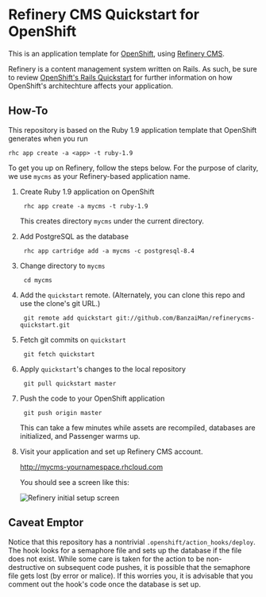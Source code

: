 # Refinery CMS Quickstart for OpenShift
This is an application template for [OpenShift][openshift],
using [Refinery CMS][refinerycms].

Refinery is a content management system written on Rails.
As such, be sure to review [OpenShift's Rails Quickstart][rails-quickstart]
for further information on how OpenShift's architechture affects your
application.

## How-To
This repository is based on the Ruby 1.9 application template that OpenShift
generates when you run

    rhc app create -a <app> -t ruby-1.9

To get you up on Refinery, follow the steps below.
For the purpose of clarity, we use `mycms` as your Refinery-based application
name.

1. Create Ruby 1.9 application on OpenShift

        rhc app create -a mycms -t ruby-1.9
    
    This creates directory `mycms` under the current directory.

1. Add PostgreSQL as the database

        rhc app cartridge add -a mycms -c postgresql-8.4

1. Change directory to `mycms`

        cd mycms

1. Add the `quickstart` remote. (Alternately, you can clone this repo and use the clone's git URL.)

        git remote add quickstart git://github.com/BanzaiMan/refinerycms-quickstart.git

1. Fetch git commits on `quickstart`

        git fetch quickstart

1. Apply `quickstart`'s changes to the local repository

        git pull quickstart master
    
1. Push the code to your OpenShift application

        git push origin master
    
    This can take a few minutes while assets are recompiled,
    databases are initialized, and Passenger warms up.

1. Visit your application and set up Refinery CMS account.

    http://mycms-yournamespace.rhcloud.com
    
    You should see a screen like this:
    
    ![Refinery initial setup screen](https://img.skitch.com/20121005-pp6wj7kbdiri4ukhsf9b7kqymj.png)

## Caveat Emptor
Notice that this repository has a nontrivial `.openshift/action_hooks/deploy`.
The hook looks for a semaphore file and sets up the database if the file does
not exist.
While some care is taken for the action to be non-destructive on subsequent
code pushes, it is possible that the semaphore file gets lost (by error or
malice).
If this worries you, it is advisable that you comment out the hook's code once
the database is set up.

[openshift]: http://openshift.com
[refinerycms]: http://refinerycms.com 
[rails-quickstart]: https://github.com/openshift/rails-example